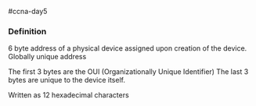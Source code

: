 #ccna-day5 

### Definition
6 byte address of a physical device assigned upon creation of the device.
Globally unique address

The first 3 bytes are the OUI (Organizationally Unique Identifier)
The last 3 bytes are unique to the device itself.

Written as 12 hexadecimal characters
